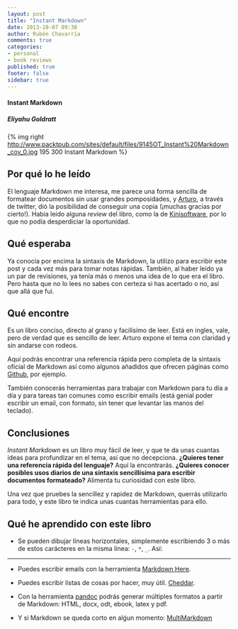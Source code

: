 ```yaml
---
layout: post
title: "Instant Markdown"
date: 2013-10-07 09:38
author: Rubén Chavarría
comments: true
categories: 
- personal
- book reviews
published: true
footer: false
sidebar: true
---
```


#### Instant Markdown

##### Eliyahu Goldratt

{% img right http://www.packtpub.com/sites/default/files/9145OT_Instant%20Markdown_cov_0.jpg 195 300 Instant Markdown %}

## Por qué lo he leído

El lenguaje Markdown me interesa, me parece una forma sencilla de formatear documentos
sin usar grandes pomposidades, y [Arturo], a través de twitter, dió la posibilidad
de conseguir una copia (¡muchas gracias por cierto!). Había leído alguna *review*
del libro, como la de [Kinisoftware], por lo que no podía desperdiciar la oportunidad.

[Arturo]: http://twitter.com/arturoherrero
[Kinisoftware]: http://kinisoftware.com/2013/09/revisando-el-libro-instant-markdown

<!-- more -->

## Qué esperaba

Ya conocía por encima la sintaxis de Markdown, la utilizo para escribir este post
y cada vez más para tomar notas rápidas. También, al haber leído ya un par de
revisiones, ya tenía más o menos una idea de lo que era el libro. Pero hasta que
no lo lees no sabes con certeza si has acertado o no, así que allá que fui.

## Qué encontre

Es un libro conciso, directo al grano y facilísimo de leer. Está en ingles, vale,
pero de verdad que es sencillo de leer. Arturo expone el tema con claridad y sin
andarse con rodeos. 

Aquí podrás encontrar una referencia rápida pero completa de la sintaxis oficial de
Markdown así como algunos añadidos que ofrecen páginas como [Github], por ejemplo.

También conocerás herramientas para trabajar con Markdown para tu día a día y para
tareas tan comunes como escribir emails (está genial poder escribir un email, con 
formato, sin tener que levantar las manos del teclado).

[Github]: http://github.com

## Conclusiones

*Instant Markdown* es un libro muy fácil de leer, y que te da unas cuantas ideas
para profundizar en el tema, así que no decepciona. **¿Quieres tener una referencia
rápida del lenguaje?** Aquí la encontrarás. **¿Quieres conocer posibles usos diarios
de una sintaxis sencillísima para escribir documentos formateado?** Alimenta tu
curiosidad con este libro.

Una vez que pruebes la sencillez y rapidez de Markdown, querrás utilizarlo para 
todo, y este libro te indica unas cuantas herramientas para ello.

## Qué he aprendido con este libro

- Se pueden dibujar líneas horizontales, simplemente escribiendo 3 o más de estos
carácteres en la misma línea: `-`, `*`, `_`. Así:

---

- Puedes escribir emails con la herramienta [Markdown Here](http://markdown-here.com).

- Puedes escribir listas de cosas por hacer, muy útil. [Cheddar](http://cheddarapp.com).

- Con la herramienta [pandoc](http://johnmacfarlane.net/pandoc) podrás generar múltiples
formatos a partir de Markdown: HTML, docx, odt, ebook, latex y pdf.

- Y si Markdown se queda corto en alǵun momento: [MultiMarkdown](http://fletcherpenney.net/multimarkdown)
